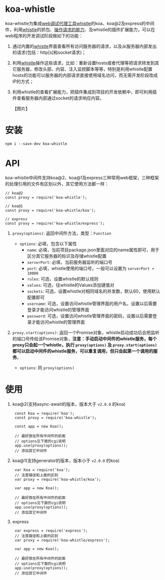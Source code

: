 # koa-whistle

koa-whistle为集成[web调试代理工具whistle](https://github.com/avwo/whistle)的koa、koa@2及express的中间件，利用[whistle](https://github.com/avwo/whistle)的抓包、[操作请求的能力](https://avwo.github.io/whistle/rules/)、及whistle的插件扩展能力，可以在web程序的开发调试阶段做如下的功能：

1. 通过内置的[whistle](https://github.com/avwo/whistle)界面查看所有访问服务器的请求，以及从服务器内部发出的请求(包括：http[s]和socket请求)；
2. 利用[whistle](https://github.com/avwo/whistle)操作这些请求，比如：重新设置hosts或者代理等把请求转发到其它服务器，修改头部、内容、注入监控脚本等等，特别是利用whistle配置hosts的功能可以服务器的内部请求直接使用域名访问，而无需开发阶段改成IP的方式；
3. 利用whistle的查看扩展能力，把插件集成到项目的开发依赖中，即可利用插件查看服务器内部通过socket的请求响应内容。


	【图片】

# 安装

	npm i --save-dev koa-whistle

# API
koa-whistle中间件支持koa@2、koa@1及express三种常用web框架，三种框架的处理引用的文件有区别以外，其它使用方法都一样：

	// koa@2
	const proxy = require('koa-whistle');
	
	// koa@1
	const proxy = require('koa-whistle/koa');

	// express
	const proxy = require('koa-whistle/express');


1. `proxy(options)`: 返回中间件方法，类型：`Function` 
	- `options`: 必填，包含以下属性
		- `name`: 必填，当前项目package.json里面对应的name属性即可，用于区分其它服务器的标识及存储whistle配置
		- `serverPort`: 必填，当前服务器监听的端口号
		- `port`: 必填，whistle使用的端口号，一般可以设置为 `serverPort + 10000`
		- `rules`: 可选，设置whistle的默认规则
		- `values`: 可选，往whistle的Values添加键值对
		- `sockets`: 可选，设置whistle对相同域名的并发数，默认60，使用默认配置即可
		- `username`: 可选，设置访问whistle管理界面的用户名，设置以后需要登录才能访问whistle的管理界面
		- `password`: 可选，设置访问whistle管理界面的密码，设置以后需要登录才能访问whistle的管理界面
		 
2. `proxy.start(options)`: 返回一个Promise对象，whistle启动成功后会把监听的端口号传给该Promise对象，**注意：手动启动中间件的whistle服务，每个proxy只会起一个whistle，执行 `proxy(options)` 及  `proxy.start(options)`都可以启动中间件的whistle服务，可以重复调用，但只会起第一个调用的服务**。

	- `options`: 同 `proxy(options)`

# 使用

1. koa@2(支持async-await的版本，版本大于 `v2.0.0` 的koa)

		const Koa = require('koa');
		const proxy = require('koa-whistle');
	
		const app = new Koa();
	
		// 最好放在所有中间件的前面
		// options见下面的cgi说明
		app.use(proxy(options));
		// 添加其它中间件

2. koa@1(支持generator的版本，版本小于 `v2.0.0` 的koa)

		var Koa = require('koa');
		// 注意路径和上面的区别
		var proxy = require('koa-whistle/koa');
	
		var app = new Koa();
	
		// 最好放在所有中间件的前面
		// options见下面的cgi说明
		app.use(proxy(options));
		// 添加其它中间件

3. express

		var express = require('express');
		// 注意路径和上面的区别
		var proxy = require('koa-whistle/express');
	
		var app = new Koa();
	
		// 最好放在所有中间件的前面
		// options见下面的cgi说明
		app.use(proxy(options));
		// 添加其它中间件
	
	

